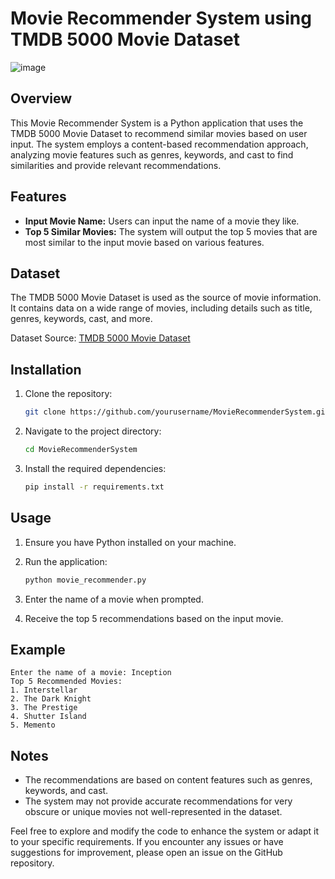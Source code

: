 # Movie Recommender System using TMDB 5000 Movie Dataset
![image](https://github.com/Raazvardhan/Random-User-Generator/assets/139915269/29a90c82-a128-4dce-8008-569c45709238)

## Overview

This Movie Recommender System is a Python application that uses the TMDB 5000 Movie Dataset to recommend similar movies based on user input. The system employs a content-based recommendation approach, analyzing movie features such as genres, keywords, and cast to find similarities and provide relevant recommendations.

## Features

- **Input Movie Name:** Users can input the name of a movie they like.
- **Top 5 Similar Movies:** The system will output the top 5 movies that are most similar to the input movie based on various features.

## Dataset

The TMDB 5000 Movie Dataset is used as the source of movie information. It contains data on a wide range of movies, including details such as title, genres, keywords, cast, and more.

Dataset Source: [TMDB 5000 Movie Dataset](https://www.kaggle.com/tmdb/tmdb-movie-metadata)

## Installation

1. Clone the repository:

   ```bash
   git clone https://github.com/yourusername/MovieRecommenderSystem.git
   ```

2. Navigate to the project directory:

   ```bash
   cd MovieRecommenderSystem
   ```

3. Install the required dependencies:

   ```bash
   pip install -r requirements.txt
   ```

## Usage

1. Ensure you have Python installed on your machine.

2. Run the application:

   ```bash
   python movie_recommender.py
   ```

3. Enter the name of a movie when prompted.

4. Receive the top 5 recommendations based on the input movie.

## Example

```
Enter the name of a movie: Inception
Top 5 Recommended Movies:
1. Interstellar
2. The Dark Knight
3. The Prestige
4. Shutter Island
5. Memento
```

## Notes

- The recommendations are based on content features such as genres, keywords, and cast.
- The system may not provide accurate recommendations for very obscure or unique movies not well-represented in the dataset.

Feel free to explore and modify the code to enhance the system or adapt it to your specific requirements. If you encounter any issues or have suggestions for improvement, please open an issue on the GitHub repository.
